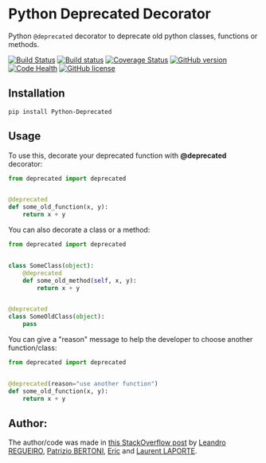 # Python Deprecated Decorator

Python ``@deprecated`` decorator to deprecate old python classes, functions or methods.

[![Build Status](https://travis-ci.org/vrcmarcos/python-deprecated.svg?branch=master)](https://travis-ci.org/vrcmarcos/python-deprecated)
[![Build status](https://ci.appveyor.com/api/projects/status/ctgktcdg2pf8lsxe?svg=true)](https://ci.appveyor.com/project/tantale/python-deprecated)
[![Coverage Status](https://coveralls.io/repos/github/vrcmarcos/python-deprecated/badge.svg?branch=master)](https://coveralls.io/github/vrcmarcos/python-deprecated?branch=master)
[![GitHub version](https://badge.fury.io/gh/vrcmarcos%2Fpython-deprecated.svg)](https://badge.fury.io/gh/vrcmarcos%2Fpython-deprecated)
[![Code Health](https://landscape.io/github/vrcmarcos/python-deprecated/master/landscape.svg?style=flat)](https://landscape.io/github/vrcmarcos/python-deprecated/master)
[![GitHub license](https://img.shields.io/badge/license-MIT-blue.svg)](https://raw.githubusercontent.com/vrcmarcos/python-deprecated/master/LICENSE)

## Installation

```shell
pip install Python-Deprecated
```

## Usage

To use this, decorate your deprecated function with **@deprecated** decorator:

```python
from deprecated import deprecated


@deprecated
def some_old_function(x, y):
    return x + y
```

You can also decorate a class or a method:

```python
from deprecated import deprecated


class SomeClass(object):
    @deprecated
    def some_old_method(self, x, y):
        return x + y


@deprecated
class SomeOldClass(object):
    pass
```

You can give a "reason" message to help the developer to choose another function/class:

```python
from deprecated import deprecated


@deprecated(reason="use another function")
def some_old_function(x, y):
    return x + y
```

## Author:

The author/code was made in [this StackOverflow post](https://stackoverflow.com/questions/2536307/decorators-in-the-python-standard-lib-deprecated-specifically) by
[Leandro REGUEIRO](https://stackoverflow.com/users/1336250/leandro-regueiro),
[Patrizio BERTONI](https://stackoverflow.com/users/1315480/patrizio-bertoni),
[Eric](https://stackoverflow.com/users/102441/eric) and
[Laurent LAPORTE](https://stackoverflow.com/users/1513933/laurent-laporte).
